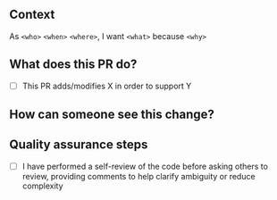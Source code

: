 <!-- NOTE: Please delete items that aren't relevant for this pull request -->

## Context

As `<who>` `<when>` `<where>`, I want `<what>` because `<why>`

<!--
- Examples: 
- As a platform engineering repository I want to include a PR template to make review streamlined and provide accountability
- As a cloud solution architect I want to add a CI/CD template so that others can more easily stand up CI/CD 
-->

## What does this PR do?

- [ ] This PR adds/modifies X in order to support Y

## How can someone see this change?

<!--
- What is changed? How can someone run the code or test? How can it be observed?
- Loom videos are a great way to explain what this PR is for and any nuances around the files
- [Example Loom](https://www.loom.com/share/c5255ca8ab94481e89b2f1f36bb7731f?sid=367733cf-bd3e-402c-ae30-67c3558885b3) 
-->

## Quality assurance steps

- [ ] I have performed a self-review of the code before asking others to review, providing comments to help clarify ambiguity or reduce complexity
